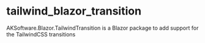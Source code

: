 # tailwind_blazor_transition
AKSoftware.Blazor.TailwindTransition is a Blazor package to add support for the TailwindCSS transitions 

